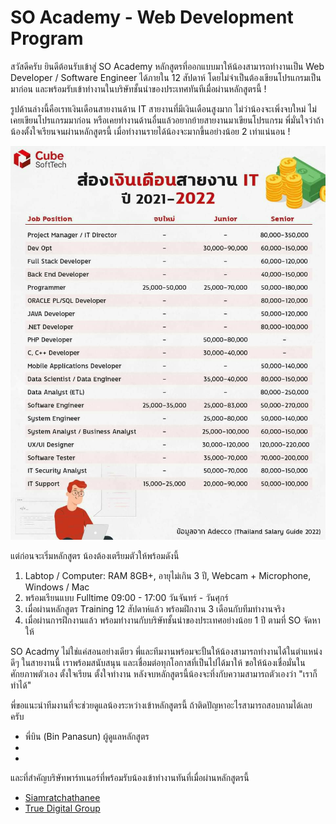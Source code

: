 # SO Academy - Web Development Program

สวัสดีครับ ยินดีต้อนรับเข้าสู่ SO Academy หลักสูตรที่ออกแบบมาให้น้องสามารถทำงานเป็น Web Developer / Software Engineer ได้ภายใน 12 สัปดาห์ โดยไม่จำเป็นต้องเขียนโปรแกรมเป็นมาก่อน และพร้อมรับเข้าทำงานในบริษัทชั้นนำของประเทศทันทีเมื่อผ่านหลักสูตรนี้ !

รูปด้านล่างนี้คือเรทเงินเดือนสายงานด้าน IT สายงานที่มีเงินเดือนสูงมาก ไม่ว่าน้องจะเพิ่งจบใหม่ ไม่เคยเขียนโปรแกรมมาก่อน หรือเคยทำงานด้านอื่นแล้วอยากย้ายสายงานมาเขียนโปรแกรม พี่มั่นใจว่าถ้าน้องตั้งใจเรียนจนผ่านหลักสูตรนี้ เมื่อทำงานรายได้น้องจะมากขึ้นอย่างน้อย 2 เท่าแน่นอน !

![IT Salary](assets/it-salary.jpg)

แต่ก่อนจะเริ่มหลักสูตร น้องต้องเตรียมตัวให้พร้อมดังนี้
1. Labtop / Computer: RAM 8GB+, อายุไม่เกิน 3 ปี, Webcam + Microphone, Windows / Mac
2. พร้อมเรียนแบบ Fulltime 09:00 - 17:00 วันจันทร์ - วันศุกร์
3. เมื่อผ่านหลักสูตร Training 12 สัปดาห์แล้ว พร้อมฝึกงาน 3 เดือนกับทีมทำงานจริง
4. เมื่อผ่านการฝึกงานแล้ว พร้อมทำงานกับบริษัทชั้นนำของประเทศอย่างน้อย 1 ปี ตามที่ SO จัดหาให้

SO Acadmy ไม่ใช่แค่สอนอย่างเดียว พี่และทีมงานพร้อมจะปั้นให้น้องสามารถทำงานได้ในตำแหน่งดีๆ ในสายงานนี้ เราพร้อมสนับสนุน และเชื่อมต่อทุกโอกาสที่เป็นไปได้มาให้ ขอให้น้องเชื่อมั่นในศักยภาพตัวเอง ตั้งใจเรียน ตั้งใจทำงาน หลังจบหลักสูตรนี้น้องจะทึ่งกับความสามารถตัวเองว่า "เราก็ทำได้"

พี่ขอแนะนำทีมงานที่จะช่วยดูแลน้องระหว่างเข้าหลักสูตรนี้ ถ้าติดปัญหาอะไรสามารถสอบถามได้เลยครับ
- พี่บิน (Bin Panasun) ผู้ดูแลหลักสูตร
-
-

และที่สำคัญบริษัทพาร์ทเนอร์ที่พร้อมรับน้องเข้าทำงานทันที่เมื่อผ่านหลักสูตรนี้
- [Siamratchathanee](https://www.siamrajathanee.com/th)
- [True Digital Group](https://www.truedigital.com)
